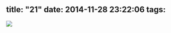 title: "21"
date: 2014-11-28 23:22:06
tags:
---

![](https://dl.dropbox.com/u/4291520/monograms/21.svg)
